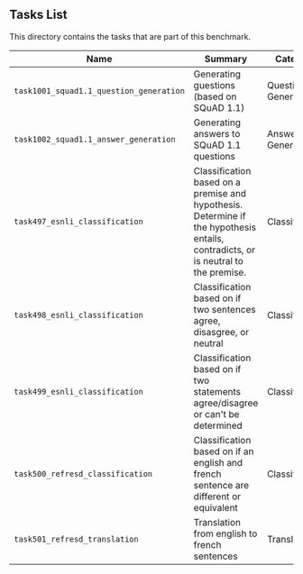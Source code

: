 ## Tasks List 

This directory contains the tasks that are part of this benchmark. 


Name | Summary | Category
---- | ----------- | --------
`task1001_squad1.1_question_generation` | Generating guestions (based on SQuAD 1.1) | Question Generation  
`task1002_squad1.1_answer_generation` | Generating answers to SQuAD 1.1 questions | Answer Generation
`task497_esnli_classification` | Classification based on a premise and hypothesis. Determine if the hypothesis entails, contradicts, or is neutral to the premise. | Classification
`task498_esnli_classification` | Classification based on if two sentences agree, disasgree, or neutral | Classification
`task499_esnli_classification` | Classification based on if two statements agree/disagree or can't be determined | Classification
`task500_refresd_classification` | Classification based on if an english and french sentence are different or equivalent | Classification
`task501_refresd_translation` | Translation from english to french sentences | Translation  
